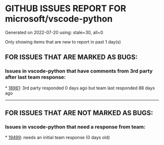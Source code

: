
# GITHUB ISSUES REPORT FOR microsoft/vscode-python


Generated on 2022-07-20 using: stale=30, all=0


Only showing items that are new to report in past 1 day(s)


## FOR ISSUES THAT ARE MARKED AS BUGS:


### Issues in vscode-python that have comments from 3rd party after last team response:


\* [18961](https://github.com/microsoft/vscode-python/issues/18961 "Error [object Object] when using unittest Test Debugging"): 3rd party responded 0 days ago but team last responded 88 days ago

---

## FOR ISSUES THAT ARE NOT MARKED AS BUGS:


### Issues in vscode-python that need a response from team:


\* [19499](https://github.com/microsoft/vscode-python/issues/19499 "VSCode运行Python程序提示：ModuleNotFoundError，VSCode未找到导入的自定义的模块，只能手动向sys.path中把项目路径添加，但十分麻烦；Pycharm运行时会自动把项目经路添加至sys.path，开发者无需这般麻烦操作"): needs an initial team response (0 days old)
